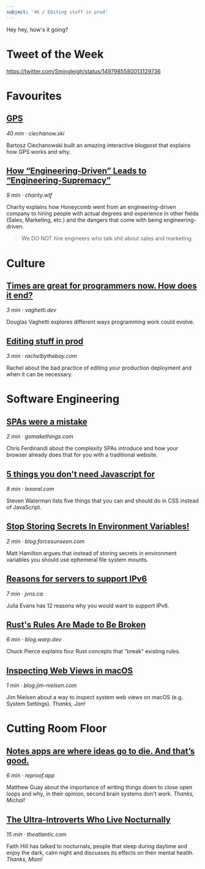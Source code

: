 ```yaml
---
subject: '46 / Editing stuff in prod'
---
```


Hey hey, how's it going?

# Tweet of the Week
https://twitter.com/Smingleigh/status/1497985580013129736

# Favourites
## [GPS](https://ciechanow.ski/gps/)
_40 min · ciechanow.ski_

Bartosz Ciechanowski built an amazing interactive blogpost that explains how GPS works and why.

## [How “Engineering-Driven” Leads to “Engineering-Supremacy”](https://charity.wtf/2022/01/20/how-engineering-driven-leads-to-engineering-supremacy/)
_9 min · charity.wtf_

Charity explains how Honeycomb went from an engineering-driven company to hiring people with actual degrees and experience in other fields (Sales, Marketing, etc.) and the dangers that come with being engineering-driven.

> We DO NOT hire engineers who talk shit about sales and marketing.

# Culture
## [Times are great for programmers now. How does it end?](https://vaghetti.dev/posts/times-are-great)
_3 min · vaghetti.dev_

Douglas Vaghetti explores different ways programming work could evolve.

## [Editing stuff in prod](http://rachelbythebay.com/w/2022/03/05/prod/)
_3 min · rachelbythebay.com_

Rachel about the bad practice of editing your production deployment and when it can be necessary.

# Software Engineering

## [SPAs were a mistake](https://gomakethings.com/spas-were-a-mistake/)
_2 min · gomakethings.com_

Chris Ferdinandi about the complexity SPAs introduce and how your browser already does that for you with a traditional website.

## [5 things you don't need Javascript for](https://lexoral.com/blog/you-dont-need-js)
_8 min · lexoral.com_

Steven Waterman lists five things that you can and should do in CSS instead of JavaScript.

## [Stop Storing Secrets In Environment Variables!](https://blog.forcesunseen.com/stop-storing-secrets-in-environment-variables)
_2 min · blog.forcesunseen.com_

Matt Hamilton argues that instead of storing secrets in environment variables you should use ephemeral file system mounts.

## [Reasons for servers to support IPv6](https://jvns.ca/blog/2022/01/29/reasons-for-servers-to-support-ipv6/)
_7 min · jvns.ca_

Julia Evans has 12 reasons why you would want to support IPv6.

## [Rust's Rules Are Made to Be Broken](https://blog.warp.dev/rules-are-made-to-be-broken/)
_6 min · blog.warp.dev_

Chuck Pierce explains four Rust concepts that "break" existing rules.

## [Inspecting Web Views in macOS](https://blog.jim-nielsen.com/2022/inspecting-web-views-in-macos/)
_1 min · blog.jim-nielsen.com_

Jim Nielsen about a way to inspect system web views on macOS (e.g. System Settings). _Thanks, Jan!_

# Cutting Room Floor

## [Notes apps are where ideas go to die. And that’s good.](https://reproof.app/blog/notes-apps-help-us-forget)
_6 min · reproof.app_

Matthew Guay about the importance of writing things down to close open loops and why, in their opinion, second brain systems don't work.  _Thanks, Michal!_

## [The Ultra-Introverts Who Live Nocturnally](https://www.theatlantic.com/family/archive/2022/02/ultra-introverts-nocturnal-lives/622856/)
_15 min · theatlantic.com_

Faith Hill has talked to nocturnals, people that sleep during daytime and enjoy the dark, calm night and discusses its effects on their mental health. _Thanks, Mom!_
